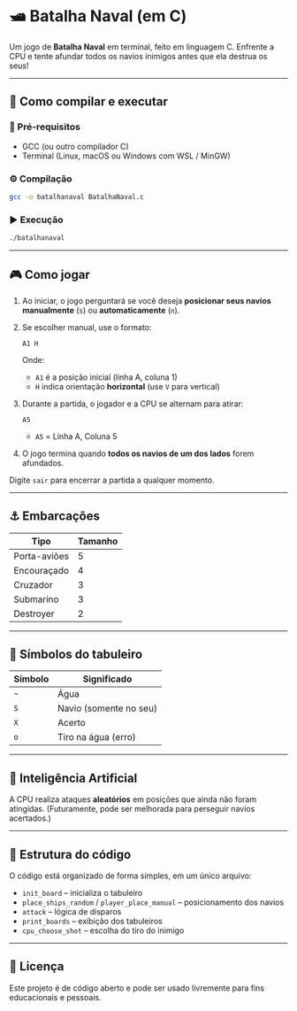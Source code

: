 # 🛥️ Batalha Naval (em C)

Um jogo de **Batalha Naval** em terminal, feito em linguagem C. Enfrente a CPU e tente afundar todos os navios inimigos antes que ela destrua os seus!

---

## 🚀 Como compilar e executar

### 🧩 Pré-requisitos

* GCC (ou outro compilador C)
* Terminal (Linux, macOS ou Windows com WSL / MinGW)

### ⚙️ Compilação

```bash
gcc -o batalhanaval BatalhaNaval.c
```

### ▶️ Execução

```bash
./batalhanaval
```

---

## 🎮 Como jogar

1. Ao iniciar, o jogo perguntará se você deseja **posicionar seus navios manualmente** (`s`) ou **automaticamente** (`n`).
2. Se escolher manual, use o formato:

   ```
   A1 H
   ```

   Onde:

   * `A1` é a posição inicial (linha A, coluna 1)
   * `H` indica orientação **horizontal** (use `V` para vertical)
3. Durante a partida, o jogador e a CPU se alternam para atirar:

   ```
   A5
   ```

   * `A5` = Linha A, Coluna 5
4. O jogo termina quando **todos os navios de um dos lados** forem afundados.

Digite `sair` para encerrar a partida a qualquer momento.

---

## ⚓ Embarcações

| Tipo         | Tamanho |
| ------------ | ------- |
| Porta-aviões | 5       |
| Encouraçado  | 4       |
| Cruzador     | 3       |
| Submarino    | 3       |
| Destroyer    | 2       |

---

## 🧭 Símbolos do tabuleiro

| Símbolo | Significado            |
| ------- | ---------------------- |
| `~`     | Água                   |
| `S`     | Navio (somente no seu) |
| `X`     | Acerto                 |
| `o`     | Tiro na água (erro)    |

---

## 🤖 Inteligência Artificial

A CPU realiza ataques **aleatórios** em posições que ainda não foram atingidas. (Futuramente, pode ser melhorada para perseguir navios acertados.)

---

## 🧠 Estrutura do código

O código está organizado de forma simples, em um único arquivo:

* `init_board` – inicializa o tabuleiro
* `place_ships_random` / `player_place_manual` – posicionamento dos navios
* `attack` – lógica de disparos
* `print_boards` – exibição dos tabuleiros
* `cpu_choose_shot` – escolha do tiro do inimigo

---

## 📜 Licença

Este projeto é de código aberto e pode ser usado livremente para fins educacionais e pessoais.

